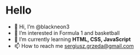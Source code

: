 # Hello

- 👋 Hi, I’m @blackneon3
- 👀 I’m interested in Formula 1 and basketball
- 🌱 I’m currently learning **HTML, CSS, JavaScript**
- 📫 How to reach me sergiusz.grzeda@gmail.com

<!---
blackneon3/blackneon3 is a ✨ special ✨ repository because its `README.md` (this file) appears on your GitHub profile.
You can click the Preview link to take a look at your changes.
--->
